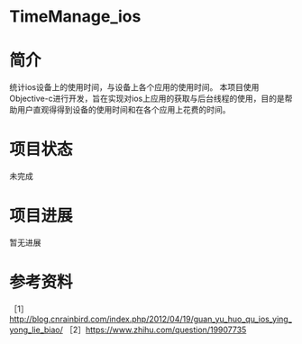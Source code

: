 TimeManage_ios
==========================
# 简介

  统计ios设备上的使用时间，与设备上各个应用的使用时间。
  本项目使用Objective-c进行开发，旨在实现对ios上应用的获取与后台线程的使用，目的是帮助用户直观得得到设备的使用时间和在各个应用上花费的时间。
  
  
# 项目状态

  未完成
  
# 项目进展

  暂无进展

# 参考资料

  ［1］http://blog.cnrainbird.com/index.php/2012/04/19/guan_yu_huo_qu_ios_ying_yong_lie_biao/
  ［2］https://www.zhihu.com/question/19907735
  
